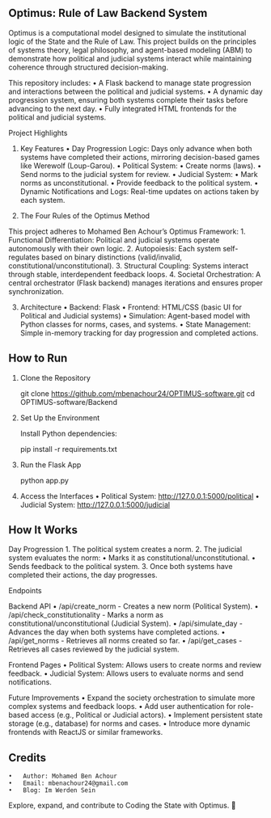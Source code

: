 Optimus: Rule of Law Backend System
--

Optimus is a computational model designed to simulate the institutional logic of the State and the Rule of Law. This project builds on the principles of systems theory, legal philosophy, and agent-based modeling (ABM) to demonstrate how political and judicial systems interact while maintaining coherence through structured decision-making.

This repository includes:
	•	A Flask backend to manage state progression and interactions between the political and judicial systems.
	•	A dynamic day progression system, ensuring both systems complete their tasks before advancing to the next day.
	•	Fully integrated HTML frontends for the political and judicial systems.

Project Highlights

1. Key Features
	•	Day Progression Logic: Days only advance when both systems have completed their actions, mirroring decision-based games like Werewolf (Loup-Garou).
	•	Political System:
	•	Create norms (laws).
	•	Send norms to the judicial system for review.
	•	Judicial System:
	•	Mark norms as unconstitutional.
	•	Provide feedback to the political system.
	•	Dynamic Notifications and Logs: Real-time updates on actions taken by each system.

3. The Four Rules of the Optimus Method

This project adheres to Mohamed Ben Achour’s Optimus Framework:
	1.	Functional Differentiation: Political and judicial systems operate autonomously with their own logic.
	2.	Autopoiesis: Each system self-regulates based on binary distinctions (valid/invalid, constitutional/unconstitutional).
	3.	Structural Coupling: Systems interact through stable, interdependent feedback loops.
	4.	Societal Orchestration: A central orchestrator (Flask backend) manages iterations and ensures proper synchronization.

3. Architecture
	•	Backend: Flask
	•	Frontend: HTML/CSS (basic UI for Political and Judicial systems)
	•	Simulation: Agent-based model with Python classes for norms, cases, and systems.
	•	State Management: Simple in-memory tracking for day progression and completed actions.

How to Run
--

1. Clone the Repository

	git clone https://github.com/mbenachour24/OPTIMUS-software.git
	cd OPTIMUS-software/Backend

2. Set Up the Environment

	Install Python dependencies:
	
	pip install -r requirements.txt

3. Run the Flask App

	python app.py

4. Access the Interfaces
	•	Political System: http://127.0.0.1:5000/political
	•	Judicial System: http://127.0.0.1:5000/judicial

How It Works
--

Day Progression
	1.	The political system creates a norm.
	2.	The judicial system evaluates the norm:
	•	Marks it as constitutional/unconstitutional.
	•	Sends feedback to the political system.
	3.	Once both systems have completed their actions, the day progresses.

Endpoints

Backend API
	•	/api/create_norm - Creates a new norm (Political System).
	•	/api/check_constitutionality - Marks a norm as constitutional/unconstitutional (Judicial System).
	•	/api/simulate_day - Advances the day when both systems have completed actions.
	•	/api/get_norms - Retrieves all norms created so far.
	•	/api/get_cases - Retrieves all cases reviewed by the judicial system.

Frontend Pages
	•	Political System: Allows users to create norms and review feedback.
	•	Judicial System: Allows users to evaluate norms and send notifications.

Future Improvements
	•	Expand the society orchestration to simulate more complex systems and feedback loops.
	•	Add user authentication for role-based access (e.g., Political or Judicial actors).
	•	Implement persistent state storage (e.g., database) for norms and cases.
	•	Introduce more dynamic frontends with ReactJS or similar frameworks.

Credits
--
	•	Author: Mohamed Ben Achour
	•	Email: mbenachour24@gmail.com
	•	Blog: Im Werden Sein

Explore, expand, and contribute to Coding the State with Optimus. 🚀
